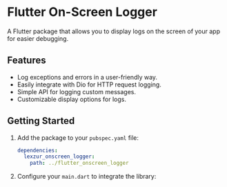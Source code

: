 # Flutter On-Screen Logger

A Flutter package that allows you to display logs on the screen of your app for easier debugging.

## Features

- Log exceptions and errors in a user-friendly way.
- Easily integrate with Dio for HTTP request logging.
- Simple API for logging custom messages.
- Customizable display options for logs.

## Getting Started

1. Add the package to your `pubspec.yaml` file:

    ```yaml
    dependencies:
      lexzur_onscreen_logger:
        path: ../flutter_onscreen_logger
    ```
   
2. Configure your `main.dart` to integrate the library:
    
    ```dart

      ```
